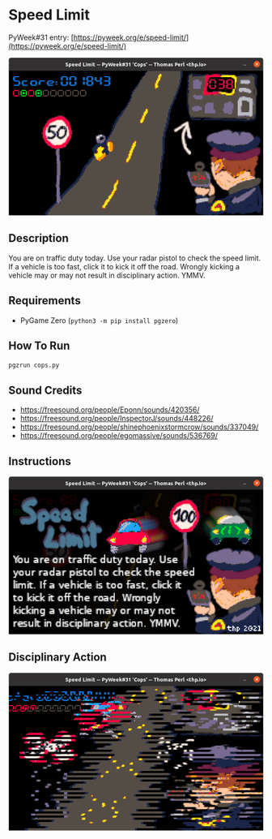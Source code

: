 # Speed Limit

PyWeek#31 entry: [https://pyweek.org/e/speed-limit/](https://pyweek.org/e/speed-limit/)

![Gameplay](screenshots/ingame.png/?raw=true)

## Description

You are on traffic duty today. Use your radar pistol to check the speed limit.
If a vehicle is too fast, click it to kick it off the road. Wrongly kicking a
vehicle may or may not result in disciplinary action. YMMV.

## Requirements

* PyGame Zero (`python3 -m pip install pgzero`)

## How To Run

    pgzrun cops.py

## Sound Credits

* https://freesound.org/people/Eponn/sounds/420356/
* https://freesound.org/people/InspectorJ/sounds/448226/
* https://freesound.org/people/shinephoenixstormcrow/sounds/337049/
* https://freesound.org/people/egomassive/sounds/536769/

## Instructions

![Title screen](screenshots/title.png/?raw=true)

## Disciplinary Action

![When you fail](screenshots/glitch.png/?raw=true)
